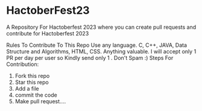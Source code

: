 # HactoberFest23
A Repository For Hactoberfest 2023 where you can create pull requests and contribute for Hactoberfest 2023

Rules To Contribute To This Repo
Use any language.
C, C++, JAVA, Data Structure and Algorithms, HTML, CSS.
Anything valuable.
I will accept only 1 PR per day per user so Kindly send only 1 . Don't Spam :)
Steps For Contribution: 
1. Fork this repo
2. Star this repo
3. Add a file
4. commit the code
5. Make pull request....

